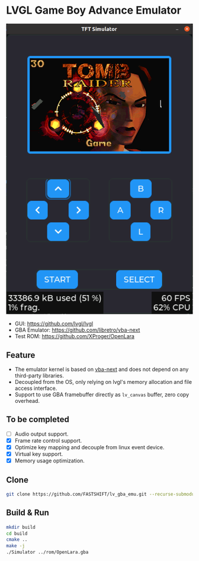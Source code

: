 # LVGL Game Boy Advance Emulator

![image](https://github.com/FASTSHIFT/lv_gba_emu/blob/main/images/lv_gba_emu_2.png)

* GUI: https://github.com/lvgl/lvgl
* GBA Emulator: https://github.com/libretro/vba-next
* Test ROM: https://github.com/XProger/OpenLara

## Feature
* The emulator kernel is based on [vba-next](https://github.com/libretro/vba-next) and does not depend on any third-party libraries.
* Decoupled from the OS, only relying on lvgl's memory allocation and file access interface.
* Support to use GBA framebuffer directly as `lv_canvas` buffer, zero copy overhead.

## To be completed

- [ ] Audio output support.
- [x] Frame rate control support.
- [x] Optimize key mapping and decouple from linux event device.
- [x] Virtual key support.
- [x] Memory usage optimization.

## Clone
```bash
git clone https://github.com/FASTSHIFT/lv_gba_emu.git --recurse-submodules
```

## Build & Run
```bash
mkdir build
cd build
cmake ..
make -j
./Simulator ../rom/OpenLara.gba
```
